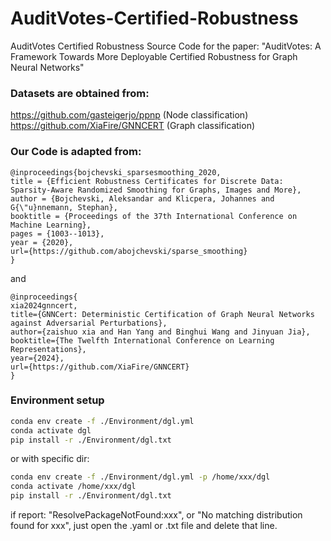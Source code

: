 # AuditVotes-Certified-Robustness
AuditVotes Certified Robustness Source Code for the paper: "AuditVotes: A Framework Towards More Deployable Certified Robustness for Graph Neural Networks"



### Datasets are obtained from:

https://github.com/gasteigerjo/ppnp (Node classification)
https://github.com/XiaFire/GNNCERT (Graph classification)

### Our Code is adapted from:
```
@inproceedings{bojchevski_sparsesmoothing_2020,
title = {Efficient Robustness Certificates for Discrete Data: Sparsity-Aware Randomized Smoothing for Graphs, Images and More},
author = {Bojchevski, Aleksandar and Klicpera, Johannes and G{\"u}nnemann, Stephan},
booktitle = {Proceedings of the 37th International Conference on Machine Learning},
pages = {1003--1013},
year = {2020},
url={https://github.com/abojchevski/sparse_smoothing}
}
```
and
```
@inproceedings{
xia2024gnncert,
title={GNNCert: Deterministic Certification of Graph Neural Networks against Adversarial Perturbations},
author={zaishuo xia and Han Yang and Binghui Wang and Jinyuan Jia},
booktitle={The Twelfth International Conference on Learning Representations},
year={2024},
url={https://github.com/XiaFire/GNNCERT}
}
```

### Environment setup

```bash
conda env create -f ./Environment/dgl.yml
conda activate dgl
pip install -r ./Environment/dgl.txt
```
or with specific dir:
```bash
conda env create -f ./Environment/dgl.yml -p /home/xxx/dgl
conda activate /home/xxx/dgl
pip install -r ./Environment/dgl.txt
```
if report: "ResolvePackageNotFound:xxx", or "No matching distribution found for xxx", just open the .yaml or .txt file and delete that line.



